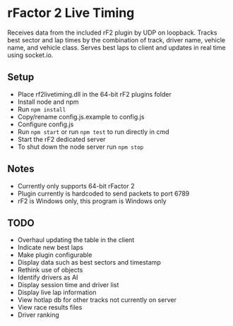 # rFactor 2 Live Timing

Receives data from the included rF2 plugin by UDP on loopback.
Tracks best sector and lap times by the combination of track, driver name, vehicle name, and vehicle class.
Serves best laps to client and updates in real time using socket.io. 

## Setup

* Place rf2livetiming.dll in the 64-bit rF2 plugins folder 
* Install node and npm
* Run `npm install`
* Copy/rename config.js.example to config.js
* Configure config.js
* Run `npm start` or run `npm test` to run directly in cmd
* Start the rF2 dedicated server
* To shut down the node server run `npm stop`

## Notes

* Currently only supports 64-bit rFactor 2
* Plugin currently is hardcoded to send packets to port 6789
* rF2 is Windows only, this program is Windows only

## TODO

* Overhaul updating the table in the client
* Indicate new best laps
* Make plugin configurable
* Display data such as best sectors and timestamp
* Rethink use of objects
* Identify drivers as AI
* Display session time and driver list
* Display live lap information
* View hotlap db for other tracks not currently on server
* View race results files
* Driver ranking